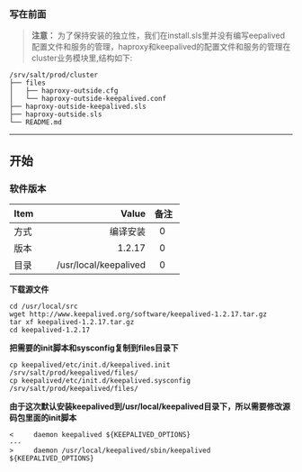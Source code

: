 ### 写在前面
> **注意：** 为了保持安装的独立性，我们在install.sls里并没有编写eepalived配置文件和服务的管理，haproxy和keepalived的配置文件和服务的管理在cluster业务模块里,结构如下:
```
/srv/salt/prod/cluster
├── files
│   ├── haproxy-outside.cfg
│   └── haproxy-outside-keepalived.conf
├── haproxy-outside-keepalived.sls
├── haproxy-outside.sls
└── README.md
```
------

## 开始
### 软件版本
| Item      |    Value | 备注  |
| :-------- | --------:| :--: |
| 方式   | 编译安装 |  0    |
| 版本      | 1.2.17 |  0      |
| 目录      |   /usr/local/keepalived|  0    |


**下载源文件**
```
cd /usr/local/src
wget http://www.keepalived.org/software/keepalived-1.2.17.tar.gz
tar xf keepalived-1.2.17.tar.gz
cd keepalived-1.2.17
```
**把需要的init脚本和sysconfig复制到files目录下**
```
cp keepalived/etc/init.d/keepalived.init /srv/salt/prod/keepalived/files/
cp keepalived/etc/init.d/keepalived.sysconfig /srv/salt/prod/keepalived/files/
```
**由于这次默认安装keepalived到/usr/local/keepalived目录下，所以需要修改源码包里面的init脚本**
```
<     daemon keepalived ${KEEPALIVED_OPTIONS}
---
>     daemon /usr/local/keepalived/sbin/keepalived ${KEEPALIVED_OPTIONS}

```

